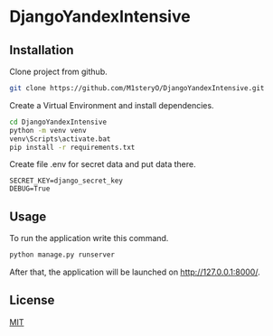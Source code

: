 # DjangoYandexIntensive

## Installation

Clone project from github.

```bash
git clone https://github.com/M1steryO/DjangoYandexIntensive.git
```


Create a Virtual Environment and install dependencies.

```bash
cd DjangoYandexIntensive
python -m venv venv
venv\Scripts\activate.bat
pip install -r requirements.txt
```

Create file .env for secret data and put data there.

```shell
SECRET_KEY=django_secret_key
DEBUG=True
```

## Usage

To run the application write this command.

```bash
python manage.py runserver
```

After that, the application will be launched on http://127.0.0.1:8000/.


## License
[MIT](https://choosealicense.com/licenses/mit/)
